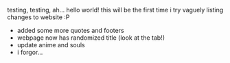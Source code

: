 testing, testing, ah... hello world!
this will be the first time i try vaguely listing changes to website :P

- added some more quotes and footers
- webpage now has randomized title (look at the tab!)
- update anime and souls
- i forgor...